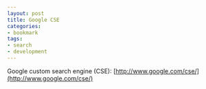 ```yaml
---
layout: post
title: Google CSE
categories:
- bookmark
tags:
- search
- development
---
```

Google custom search engine (CSE): [http://www.google.com/cse/](http://www.google.com/cse/)
